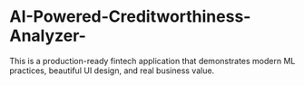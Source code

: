 # AI-Powered-Creditworthiness-Analyzer-
This is a production-ready fintech application that demonstrates modern ML practices, beautiful UI design, and real business value.
